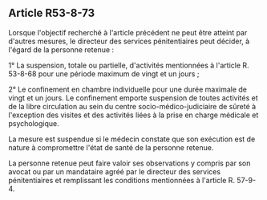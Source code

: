 Article R53-8-73
----
Lorsque l'objectif recherché à l'article précédent ne peut être atteint par
d'autres mesures, le directeur des services pénitentiaires peut décider, à
l'égard de la personne retenue :

1° La suspension, totale ou partielle, d'activités mentionnées à l'article R.
53-8-68 pour une période maximum de vingt et un jours ;

2° Le confinement en chambre individuelle pour une durée maximale de vingt et un
jours. Le confinement emporte suspension de toutes activités et de la libre
circulation au sein du centre socio-médico-judiciaire de sûreté à l'exception
des visites et des activités liées à la prise en charge médicale et
psychologique.

La mesure est suspendue si le médecin constate que son exécution est de nature à
compromettre l'état de santé de la personne retenue.

La personne retenue peut faire valoir ses observations y compris par son avocat
ou par un mandataire agréé par le directeur des services pénitentiaires et
remplissant les conditions mentionnées à l'article R. 57-9-4.
